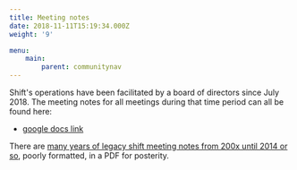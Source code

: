 ```yaml
---
title: Meeting notes
date: 2018-11-11T15:19:34.000Z
weight: '9'

menu:
    main:
        parent: communitynav
---
```


Shift's operations have been facilitated by a board of directors since July 2018.  The meeting notes for all meetings during that time period can all be found here:

- [google docs link](https://docs.google.com/document/d/19xxubdPjYXvxxrgx5TUw3gCNsDa6fz-CU_dQglxrZVs/edit?usp=sharing)

There are <a href=/Shift-biz_Meeting_Notes.pdf>many years of legacy shift meeting notes from 200x until 2014 or so</a>, poorly formatted, in a PDF for posterity.

